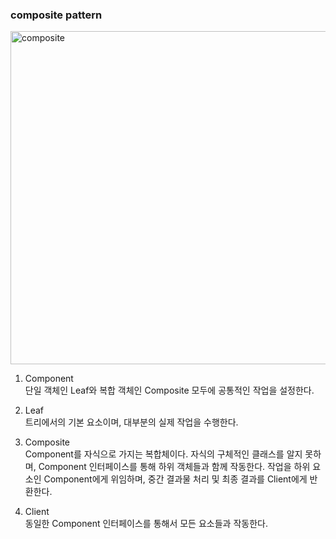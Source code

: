 ### composite pattern  
<img width="533" alt="composite" src="https://github.com/kidmillionaire1229/Java_Design_Pattern/assets/101498204/635127ce-c059-40be-a4a5-de9184f609e9">

1. Component <br/>
단일 객체인 Leaf와 복합 객체인 Composite 모두에 공통적인 작업을 설정한다.

2. Leaf<br/>
트리에서의 기본 요소이며, 대부분의 실제 작업을 수행한다.

3. Composite<br/>
Component를 자식으로 가지는 복합체이다.
자식의 구체적인 클래스를 알지 못하며, Component 인터페이스를 통해 하위 객체들과 함께 작동한다.
작업을 하위 요소인 Component에게 위임하며, 중간 결과물 처리 및 최종 결과를 Client에게 반환한다.

4. Client <br/>
동일한 Component 인터페이스를 통해서 모든 요소들과 작동한다. 
  
